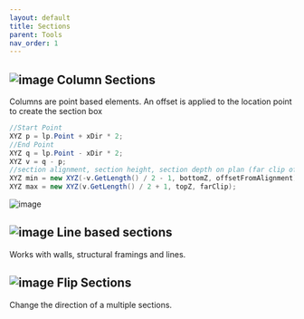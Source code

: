 ```yaml
---
layout: default
title: Sections
parent: Tools
nav_order: 1
---
```


## ![image](https://raw.githubusercontent.com/giobel/ReviTab/master/ReviTab/Resources/columnSection.png) Column Sections

Columns are point based elements. An offset is applied to the location point to create the section box

```c#
//Start Point
XYZ p = lp.Point + xDir * 2;
//End Point
XYZ q = lp.Point - xDir * 2;
XYZ v = q - p;
//section alignment, section height, section depth on plan (far clip offset)
XYZ min = new XYZ(-v.GetLength() / 2 - 1, bottomZ, offsetFromAlignment);
XYZ max = new XYZ(v.GetLength() / 2 + 1, topZ, farClip);
```
![image](https://user-images.githubusercontent.com/27025848/165198015-0f0239b5-c2b5-4bed-a729-58836088c494.png)

## ![image](https://raw.githubusercontent.com/giobel/ReviTab/master/ReviTab/Resources/lineSection.png) Line based sections

Works with walls, structural framings and lines.

## ![image](https://raw.githubusercontent.com/giobel/ReviTab/master/ReviTab/Resources/flipSection.png) Flip Sections

Change the direction of a multiple sections. 

